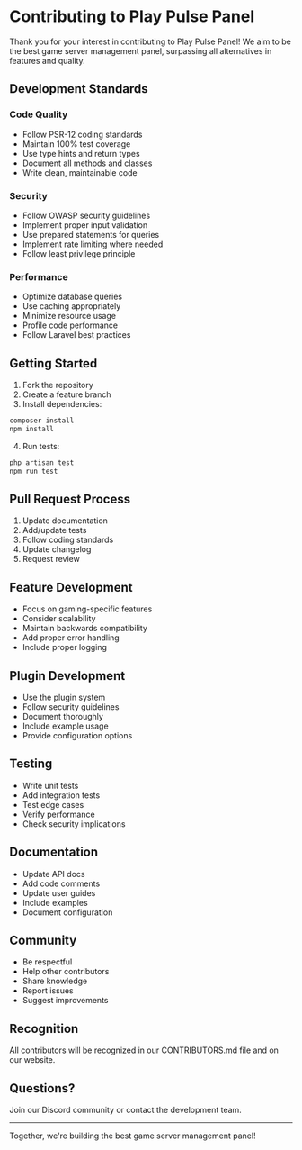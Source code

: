 # Contributing to Play Pulse Panel

Thank you for your interest in contributing to Play Pulse Panel! We aim to be the best game server management panel, surpassing all alternatives in features and quality.

## Development Standards

### Code Quality
- Follow PSR-12 coding standards
- Maintain 100% test coverage
- Use type hints and return types
- Document all methods and classes
- Write clean, maintainable code

### Security
- Follow OWASP security guidelines
- Implement proper input validation
- Use prepared statements for queries
- Implement rate limiting where needed
- Follow least privilege principle

### Performance
- Optimize database queries
- Use caching appropriately
- Minimize resource usage
- Profile code performance
- Follow Laravel best practices

## Getting Started

1. Fork the repository
2. Create a feature branch
3. Install dependencies:
```bash
composer install
npm install
```
4. Run tests:
```bash
php artisan test
npm run test
```

## Pull Request Process

1. Update documentation
2. Add/update tests
3. Follow coding standards
4. Update changelog
5. Request review

## Feature Development

- Focus on gaming-specific features
- Consider scalability
- Maintain backwards compatibility
- Add proper error handling
- Include proper logging

## Plugin Development

- Use the plugin system
- Follow security guidelines
- Document thoroughly
- Include example usage
- Provide configuration options

## Testing

- Write unit tests
- Add integration tests
- Test edge cases
- Verify performance
- Check security implications

## Documentation

- Update API docs
- Add code comments
- Update user guides
- Include examples
- Document configuration

## Community

- Be respectful
- Help other contributors
- Share knowledge
- Report issues
- Suggest improvements

## Recognition

All contributors will be recognized in our CONTRIBUTORS.md file and on our website.

## Questions?

Join our Discord community or contact the development team.

---

Together, we're building the best game server management panel!